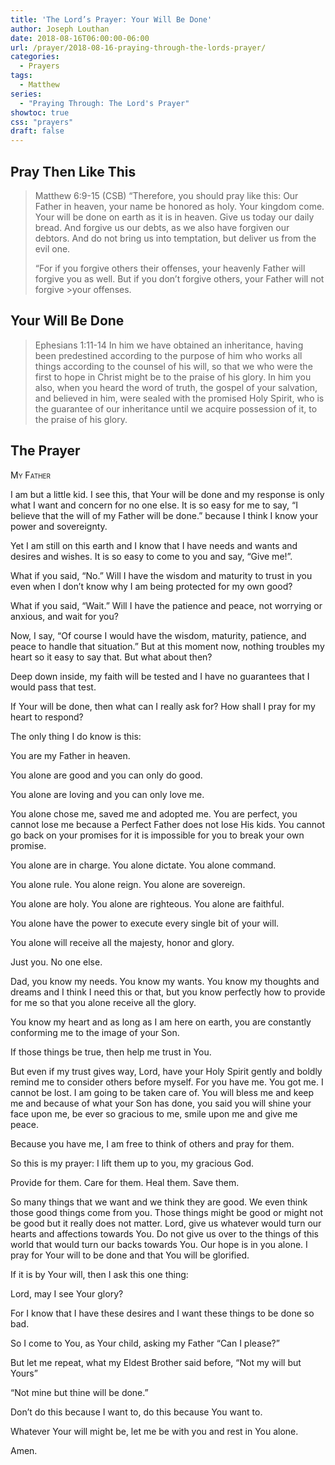 ```yaml
---
title: 'The Lord’s Prayer: Your Will Be Done'
author: Joseph Louthan
date: 2018-08-16T06:00:00-06:00
url: /prayer/2018-08-16-praying-through-the-lords-prayer/
categories:
  - Prayers
tags:
  - Matthew
series:
  - "Praying Through: The Lord's Prayer"
showtoc: true
css: "prayers"
draft: false
---
```


## Pray Then Like This

>Matthew 6:9-15 (CSB)
>“Therefore, you should pray like this:
>Our Father in heaven,
>your name be honored as holy.
>Your kingdom come.
>Your will be done
>on earth as it is in heaven.
>Give us today our daily bread.
>And forgive us our debts,
>as we also have forgiven our debtors.
>And do not bring us into temptation,
>but deliver us from the evil one.
>
>“For if you forgive others their offenses, your heavenly Father will forgive you as well. But if you don’t forgive others, your Father will not forgive >your offenses.

## Your Will Be Done

>Ephesians 1:11-14 In him we have obtained an inheritance, having been predestined according to the purpose of him who works all things according to the counsel of his will, so that we who were the first to hope in Christ might be to the praise of his glory. In him you also, when you heard the word of truth, the gospel of your salvation, and believed in him, were sealed with the promised Holy Spirit, who is the guarantee of our inheritance until we acquire possession of it, to the praise of his glory.

## The Prayer

<div style="font-variant: small-caps;">
My Father
</div>

I am but a little kid. I see this, that Your will be done and my response is only what I want and concern for no one else. It is so easy for me to say, “I believe that the will of my Father will be done.” because I think I know your power and sovereignty.

Yet I am still on this earth and I know that I have needs and wants and desires and wishes. It is so easy to come to you and say, “Give me!”.

What if you said, “No.”  Will I have the wisdom and maturity to trust in you even when I don’t know why I am being protected for my own good?

What if you said, “Wait.”  Will I have the patience and peace, not worrying or anxious, and wait for you?

Now, I say, “Of course I would have the wisdom, maturity, patience, and peace to handle that situation.” But at this moment now, nothing troubles my heart so it easy to say that.  But what about then?

Deep down inside, my faith will be tested and I have no guarantees that I would pass that test.

If Your will be done, then what can I really ask for?  How shall I pray for my heart to respond?

The only thing I do know is this:

You are my Father in heaven.

You alone are good and you can only do good.

You alone are loving and you can only love me.

You alone chose me, saved me and adopted me.  You are perfect, you cannot lose me because a Perfect Father does not lose His kids.  You cannot go back on your promises for it is impossible for you to break your own promise.

You alone are in charge. You alone dictate. You alone command.

You alone rule. You alone reign. You alone are sovereign.

You alone are holy. You alone are righteous. You alone are faithful.

You alone have the power to execute every single bit of your will.

You alone will receive all the majesty, honor and glory.

Just you. No one else.

Dad, you know my needs. You know my wants. You know my thoughts and dreams and I think I need this or that, but you know perfectly how to provide for me so that you alone receive all the glory.

You know my heart and as long as I am here on earth, you are constantly conforming me to the image of your Son.

If those things be true, then help me trust in You.

But even if my trust gives way, Lord, have your Holy Spirit gently and boldly remind me to consider others before myself. For you have me. You got me. I cannot be lost. I am going to be taken care of. You will bless me and keep me and because of what your Son has done, you said you will shine your face upon me, be ever so gracious to me, smile upon me and give me peace.

Because you have me, I am free to think of others and pray for them.

So this is my prayer: I lift them up to you, my gracious God.

Provide for them. Care for them. Heal them. Save them.

So many things that we want and we think they are good. We even think those good things come from you. Those things might be good or might not be good but it really does not matter. Lord, give us whatever would turn our hearts and affections towards You.  Do not give us over to the things of this world that would turn our backs towards You.  Our hope is in you alone. I pray for Your will to be done and that You will be glorified.

If it is by Your will, then I ask this one thing:

Lord, may I see Your glory?

For I know that I have these desires and I want these things to be done so bad.

So I come to You, as Your child, asking my Father “Can I please?”

But let me repeat, what my Eldest Brother said before, “Not my will but Yours”

“Not mine but thine will be done.”

Don’t do this because I want to, do this because You want to.

Whatever Your will might be, let me be with you and rest in You alone.

Amen.